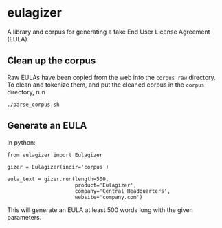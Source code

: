 # eulagizer

A library and corpus for generating a fake End User License Agreement (EULA).

## Clean up the corpus

Raw EULAs have been copied from the web into the `corpus_raw` directory.
To clean and tokenize them, and put the cleaned corpus in the `corpus` directory, run

```
./parse_corpus.sh
```

## Generate an EULA

In python:

```
from eulagizer import Eulagizer

gizer = Eulagizer(indir='corpus')

eula_text = gizer.run(length=500,
					  product='Eulagizer',
		  			  company='Central Headquarters',
		  			  website='company.com')
```

This will generate an EULA at least 500 words long with the given parameters.
